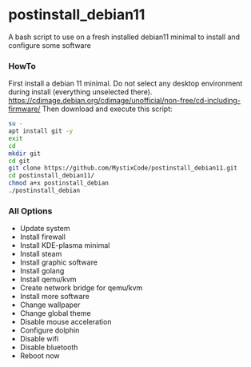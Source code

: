 # postinstall_debian11
A bash script to use on a fresh installed debian11 minimal to install and configure some software

### HowTo
First install a debian 11 minimal. Do not select any desktop environment during install (everything unselected there).
https://cdimage.debian.org/cdimage/unofficial/non-free/cd-including-firmware/
Then download and execute this script:

```bash
su -
apt install git -y
exit
cd
mkdir git
cd git
git clone https://github.com/MystixCode/postinstall_debian11.git
cd postinstall_debian11/
chmod a+x postinstall_debian
./postinstall_debian
```

### All Options
 - Update system
 - Install firewall
 - Install KDE-plasma minimal
 - Install steam
 - Install graphic software
 - Install golang
 - Install qemu/kvm
 - Create network bridge for qemu/kvm
 - Install more software
 - Change wallpaper
 - Change global theme
 - Disable mouse acceleration
 - Configure dolphin
 - Disable wifi
 - Disable bluetooth
 - Reboot now
